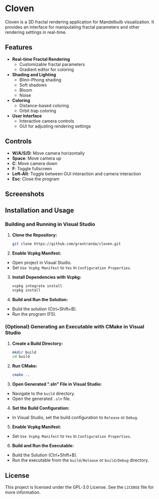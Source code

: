 # Cloven

Cloven is a 3D fractal rendering application for Mandelbulb visualization. It provides an interface for manipulating fractal parameters and other rendering settings in real-time.

## Features

- **Real-time Fractal Rendering**
  - Customizable fractal parameters
  - Gradient editor for coloring
- **Shading and Lighting**
  - Blinn-Phong shading
  - Soft shadows
  - Bloom
  - Noise
- **Coloring**
  - Distance-based coloring
  - Orbit trap coloring
- **User Interface**
  - Interactive camera controls
  - GUI for adjusting rendering settings

## Controls

- **W/A/S/D**: Move camera horizontally
- **Space**: Move camera up
- **C**: Move camera down
- **F**: Toggle fullscreen
- **Left-Alt**: Toggle between GUI interaction and camera interaction
- **Esc**: Close the program

## Screenshots



## Installation and Usage

### Building and Running in Visual Studio

1. **Clone the Repository:**
   ```sh
   git clone https://github.com/grantranda/cloven.git
   ```
2. **Enable Vcpkg Manifest:**

- Open project in Visual Studio.
- Set `Use Vcpkg Manifest` to `Yes` in `Configuration Properties`.

3. **Install Dependencies with Vcpkg:**
   ```sh
   vcpkg integrate install
   vcpkg install
   ```

4. **Build and Run the Solution:**

- Build the solution (Ctrl+Shift+B).
- Run the program (F5).

### (Optional) Generating an Executable with CMake in Visual Studio

1. **Create a Build Directory:**
   ```sh
   mkdir build
   cd build
   ```

2. **Run CMake:**
   ```sh
   cmake ..
   ```

3. **Open Generated ".sln" File in Visual Studio:**

- Navigate to the `build` directory.
- Open the generated `.sln` file.

4. **Set the Build Configuration:**

- In Visual Studio, set the build configuration to `Release` or `Debug`.

5. **Enable Vcpkg Manifest:**

- Set `Use Vcpkg Manifest` to `Yes` in `Configuration Properties`.

6. **Build and Run the Executable:**

- Build the Solution (Ctrl+Shift+B).
- Run the executable from the `build/Release` or `build/Debug` directory.

## License

This project is licensed under the GPL-3.0 License. See the `LICENSE` file for more information.
